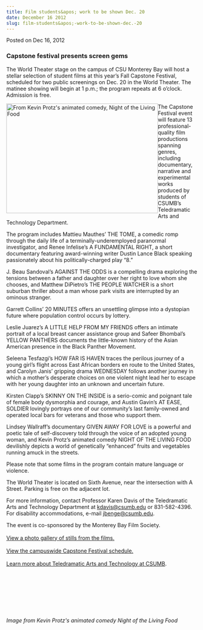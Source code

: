 ```yaml
---
title: Film students&apos; work to be shown Dec. 20
date: December 16 2012
slug: film-students&apos;-work-to-be-shown-dec.-20
---
```


 



<span class="date">Posted on Dec 16, 2012    </span>
<h3>Capstone festival presents screen gems</h3>
<p>The World Theater stage on the campus of CSU Monterey Bay will
host a stellar selection of student films at this year&#x2019;s Fall
Capstone Festival, scheduled for two public screenings on Dec. 20
in the World Theater. The matinee showing will begin at 1 p.m.; the
program repeats at 6 o&#x2019;clock. Admission is free.</p>
<p><img alt="From Kevin Protz&apos;s animated comedy, Night of the Living Food" src="https://news.csumb.edu/sites/default/files/65/attachments/news/images/nightofthelivingfoodkevinprotz.jpg" style="float:left; width:400px; height:290px">The Capstone
Festival event will feature 13 professional-quality film
productions spanning genres, including documentary, narrative and
experimental works produced by students of CSUMB&#x2019;s Teledramatic
Arts and Technology Department.</img></p>
<p>The program includes Mattieu Mauthes&#x2019; THE TOME, a comedic romp
through the daily life of a terminally-underemployed paranormal
investigator, and Renee Infelise&#x2019;s A FUNDAMENTAL RIGHT, a short
documentary featuring award-winning writer Dustin Lance Black
speaking passionately about his politically-charged play &#x201C;8.&#x201D;</p>
<p>J. Beau Sandoval&#x2019;s AGAINST THE ODDS is a compelling drama
exploring the tensions between a father and daughter over her right
to love whom she chooses, and Matthew DiPietro&#x2019;s THE PEOPLE WATCHER
is a short suburban thriller about a man whose park visits are
interrupted by an ominous stranger.</p>
<p>Garrett Collins&#x2019; 20 MINUTES offers an unsettling glimpse into a
dystopian future where population control occurs by lottery.</p>
<p>Leslie Juarez&#x2019;s A LITTLE HELP FROM MY FRIENDS offers an intimate
portrait of a local breast cancer assistance group and Safeer
Bhombal&#x2019;s YELLOW PANTHERS documents the little-known history of the
Asian American presence in the Black Panther Movement.</p>
<p>Seleena Tesfazgi&#x2019;s HOW FAR IS HAVEN traces the perilous journey
of a young girl&#x2019;s flight across East African borders en route to
the United States, and Carolyn Janis&#x2019; gripping drama WEDNESDAY
follows another journey in which a mother&#x2019;s desperate choices on
one violent night lead her to escape with her young daughter into
an unknown and uncertain future.</p>
<p>Kirsten Clapp&#x2019;s SKINNY ON THE INSIDE is a serio-comic and
poignant tale of female body dysmorphia and courage, and Austin
Gavin&#x2019;s AT EASE, SOLDIER lovingly portrays one of our community&#x2019;s
last family-owned and operated local bars for veterans and those
who support them.</p>
<p>Lindsey Wallraff&#x2019;s documentary GIVEN AWAY FOR LOVE is a powerful
and poetic tale of self-discovery told through the voice of an
adopted young woman, and Kevin Protz&#x2019;s animated comedy NIGHT OF THE
LIVING FOOD devilishly depicts a world of genetically &#x201C;enhanced&#x201D;
fruits and vegetables running amuck in the streets.</p>
<p>Please note that some films in the program contain mature
language or violence.</p>
<p>The World Theater is located on Sixth Avenue, near the
intersection with A Street. Parking is free on the adjacent
lot.</p>
<p>For more information, contact Professor Karen Davis of the
Teledramatic Arts and Technology Department at <a href="mailto:kdavis@csumb.edu">kdavis@csumb.edu</a> or 831-582-4396. For
disability accommodations, e-mail <a href="mailto:jbenge@csumb.edu">jbenge@csumb.edu</a>.</p>
<p class="small">The event is co-sponsored by the Monterey Bay Film
Society.<br>
<br>
<a href="../../../../gallery/tat-capstone-festival-fall-2012.html" rel="nofollow">View a photo gallery of stills from the
films.</a><br>
<br>
<a href="https://csumb.edu/capstone" rel="nofollow">View the
campuswide Capstone Festival schedule.</a><br>
<br>
<a href="https://csumb.edu/tat" rel="nofollow">Learn more about
Teledramatic Arts and Technology at CSUMB</a>.</br></br></br></br></br></br></p>
<p class="small"><br>
<br>
<em>Image from Kevin Protz&apos;s animated comedy Night of the Living
Food</em></br></br></p>





 
